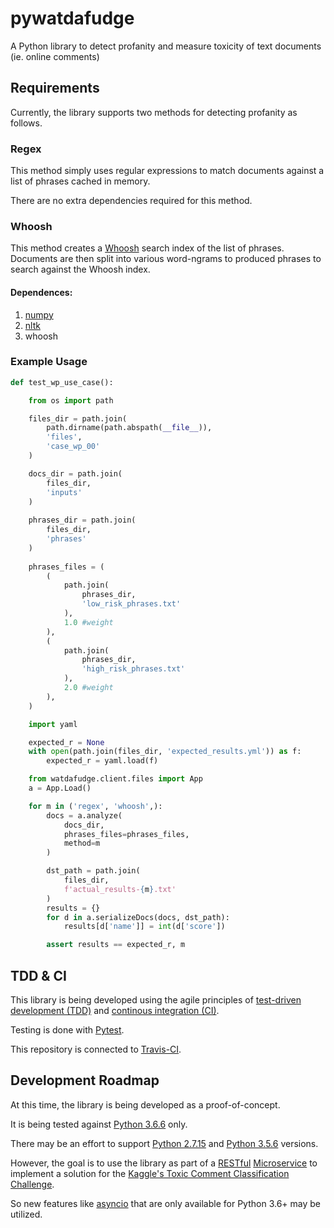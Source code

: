 # pywatdafudge
A Python library to detect profanity and measure toxicity of text documents (ie. online comments)

## Requirements

Currently, the library supports two methods for detecting profanity as follows.
### Regex

This method simply uses regular expressions to match documents against a list of phrases cached in memory.

There are no extra dependencies required for this method.

### Whoosh

This method creates a [Whoosh](http://whoosh.readthedocs.io/en/latest/intro.html) search index of the list of phrases. Documents are then split into various word-ngrams to produced phrases to search against the Whoosh index.

#### Dependences:
1. [numpy](http://www.numpy.org/)
2. [nltk](https://www.nltk.org/)
3. whoosh


### Example Usage

```python
def test_wp_use_case():

    from os import path

    files_dir = path.join(
        path.dirname(path.abspath(__file__)),
        'files',
        'case_wp_00'
    )

    docs_dir = path.join(
        files_dir,
        'inputs'
    )
    
    phrases_dir = path.join(
        files_dir,
        'phrases'
    )
    
    phrases_files = (
        (
            path.join(
                phrases_dir,
                'low_risk_phrases.txt'
            ),
            1.0 #weight
        ),
        (
            path.join(
                phrases_dir,
                'high_risk_phrases.txt'
            ),
            2.0 #weight
        ),
    )

    import yaml

    expected_r = None
    with open(path.join(files_dir, 'expected_results.yml')) as f:
        expected_r = yaml.load(f)

    from watdafudge.client.files import App
    a = App.Load()

    for m in ('regex', 'whoosh',):
        docs = a.analyze(
            docs_dir,
            phrases_files=phrases_files,
            method=m
        )

        dst_path = path.join(
            files_dir,
            f'actual_results-{m}.txt'
        )
        results = {}
        for d in a.serializeDocs(docs, dst_path):
            results[d['name']] = int(d['score'])

        assert results == expected_r, m

```
## TDD & CI

This library is being developed using the agile principles of [test-driven development (TDD)](http://agiledata.org/essays/tdd.html) and [continous integration (CI)](https://www.atlassian.com/continuous-delivery/ci-vs-ci-vs-cd).

Testing is done with [Pytest](https://docs.pytest.org/en/latest/). 

This repository is connected to [Travis-CI](https://travis-ci.org/happyfaults/pywatdafudge).

## Development Roadmap

At this time, the library is being developed as a proof-of-concept.

It is being tested against [Python 3.6.6](https://www.python.org/downloads/release/python-366/) only.

There may be an effort to support [Python 2.7.15](https://www.python.org/downloads/release/python-2715/) and [Python 3.5.6](https://www.python.org/downloads/release/python-356/) versions.

However, the goal is to use the library as part of a [RESTful](https://www.restapitutorial.com/) [Microservice](https://en.wikipedia.org/wiki/Microservices) to implement a solution for the [Kaggle's Toxic Comment Classification Challenge](https://www.kaggle.com/c/jigsaw-toxic-comment-classification-challenge).

So new features like [asyncio](https://docs.python.org/3/library/asyncio.html) that are only available for Python 3.6+ may be utilized.